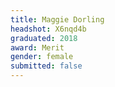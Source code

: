 ```yaml
---
title: Maggie Dorling
headshot: X6nqd4b
graduated: 2018
award: Merit
gender: female
submitted: false
---
```

